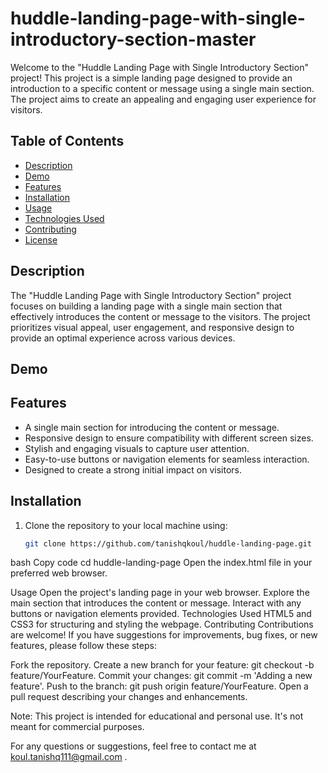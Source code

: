 # huddle-landing-page-with-single-introductory-section-master

Welcome to the "Huddle Landing Page with Single Introductory Section" project! This project is a simple landing page designed to provide an introduction to a specific content or message using a single main section. The project aims to create an appealing and engaging user experience for visitors.

## Table of Contents

- [Description](#description)
- [Demo](#demo)
- [Features](#features)
- [Installation](#installation)
- [Usage](#usage)
- [Technologies Used](#technologies-used)
- [Contributing](#contributing)
- [License](#license)

## Description

The "Huddle Landing Page with Single Introductory Section" project focuses on building a landing page with a single main section that effectively introduces the content or message to the visitors. The project prioritizes visual appeal, user engagement, and responsive design to provide an optimal experience across various devices.

## Demo


## Features

- A single main section for introducing the content or message.
- Responsive design to ensure compatibility with different screen sizes.
- Stylish and engaging visuals to capture user attention.
- Easy-to-use buttons or navigation elements for seamless interaction.
- Designed to create a strong initial impact on visitors.

## Installation

1. Clone the repository to your local machine using:

   ```bash
   git clone https://github.com/tanishqkoul/huddle-landing-page.git


bash
Copy code
cd huddle-landing-page
Open the index.html file in your preferred web browser.

Usage
Open the project's landing page in your web browser.
Explore the main section that introduces the content or message.
Interact with any buttons or navigation elements provided.
Technologies Used
HTML5 and CSS3 for structuring and styling the webpage.
Contributing
Contributions are welcome! If you have suggestions for improvements, bug fixes, or new features, please follow these steps:

Fork the repository.
Create a new branch for your feature: git checkout -b feature/YourFeature.
Commit your changes: git commit -m 'Adding a new feature'.
Push to the branch: git push origin feature/YourFeature.
Open a pull request describing your changes and enhancements.


Note: This project is intended for educational and personal use. It's not meant for commercial purposes.

For any questions or suggestions, feel free to contact me at koul.tanishq111@gmail.com .
